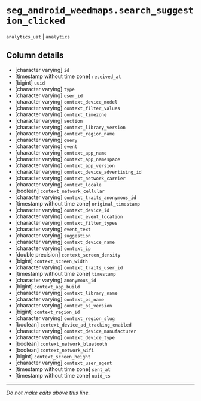 # `seg_android_weedmaps.search_suggestion_clicked`
`analytics_uat` | `analytics`

## Column details
* [character varying] `id`
* [timestamp without time zone] `received_at`
* [bigint]    `uuid`
* [character varying] `type`
* [character varying] `user_id`
* [character varying] `context_device_model`
* [character varying] `context_filter_values`
* [character varying] `context_timezone`
* [character varying] `section`
* [character varying] `context_library_version`
* [character varying] `context_region_name`
* [character varying] `query`
* [character varying] `event`
* [character varying] `context_app_name`
* [character varying] `context_app_namespace`
* [character varying] `context_app_version`
* [character varying] `context_device_advertising_id`
* [character varying] `context_network_carrier`
* [character varying] `context_locale`
* [boolean]   `context_network_cellular`
* [character varying] `context_traits_anonymous_id`
* [timestamp without time zone] `original_timestamp`
* [character varying] `context_device_id`
* [character varying] `context_event_location`
* [character varying] `context_filter_types`
* [character varying] `event_text`
* [character varying] `suggestion`
* [character varying] `context_device_name`
* [character varying] `context_ip`
* [double precision] `context_screen_density`
* [bigint]    `context_screen_width`
* [character varying] `context_traits_user_id`
* [timestamp without time zone] `timestamp`
* [character varying] `anonymous_id`
* [bigint]    `context_app_build`
* [character varying] `context_library_name`
* [character varying] `context_os_name`
* [character varying] `context_os_version`
* [bigint]    `context_region_id`
* [character varying] `context_region_slug`
* [boolean]   `context_device_ad_tracking_enabled`
* [character varying] `context_device_manufacturer`
* [character varying] `context_device_type`
* [boolean]   `context_network_bluetooth`
* [boolean]   `context_network_wifi`
* [bigint]    `context_screen_height`
* [character varying] `context_user_agent`
* [timestamp without time zone] `sent_at`
* [timestamp without time zone] `uuid_ts`

-------------------------------------------------------------------------------
*Do not make edits above this line.*
